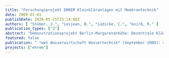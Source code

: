 ```yaml
---
title: "Forschungsprojekt ENREM Kleinkläranlagen mit Membrantechnik"
date: 2009-01-01
publishDate: 2020-05-25T15:14:06Z
authors: [ "Stüber, J.", "Lesjean, B.", "Lüdicke, C.", "Gnirß, R." ]
publication_types: ["2"]
abstract: "Demonstrationsprojekt Berlin-Margaretenhöhe: Dezentrale Klärtechnik vor Ort erprobt und auf Wirtschaftlichkeit geprüft."
featured: false
publication: " *wwt Wasserwirtschaft Wassertechnik* (September 2009): 43-46"
projects: ["enrem"]
---
```


